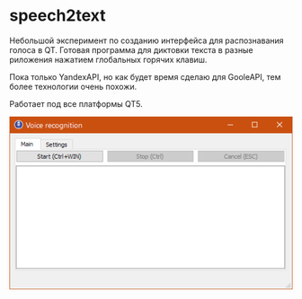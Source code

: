 # speech2text
Небольшой эксперимент по созданию интерфейса для распознавания голоса в QT.
Готовая программа для диктовки текста в разные риложения нажатием глобальных горячих клавиш.

Пока только YandexAPI, но как будет время сделаю для GooleAPI, тем более технологии очень похожи.

Работает под все платформы QT5.

![Application screen](https://github.com/SnowCat6/speech2text/blob/main/documents/app_screen.png)
